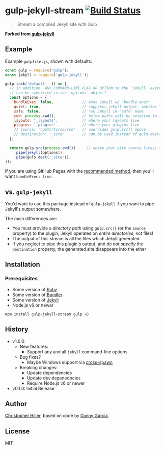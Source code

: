 # gulp-jekyll-stream [![Build Status](https://travis-ci.org/boneskull/gulp-jekyll-stream.svg?branch=master)](https://travis-ci.org/boneskull/gulp-jekyll-stream)

> Stream a compiled Jekyll site with Gulp

**Forked from [gulp-jekyll](https://www.npmjs.com/package/gulp-jekyll)**

## Example

Example `gulpfile.js`, shown with defaults:

```js
const gulp = require('gulp');
const jekyll = require('gulp-jekyll');

gulp.task('default', () => {
  // in addition, ANY COMMAND-LINE FLAG OR OPTION to the `jekyll` executable
  // can be specified in the `options` object!
  const options = {
    bundleExec: false,             // exec jekyll w/ "bundle exec"
    quiet: true,                   // suppress jekyll output; implies "--trace"
    safe: false,                   // run Jekyll in "safe" mode     
    cwd: process.cwd(),            // below paths will be relative to this
    layouts: '_layouts',           // where your layouts live
    plugins: '_plugins'            // where your plugins live
    // source: '/path/to/source'   // overrides gulp.src() above
    // destination: '_site'        // can be used instead of gulp.dest()
  };
  
  return gulp.src(process.cwd())     // where your site source lives; this is
    .pipe(jekyll(options))
    .pipe(gulp.dest('_site'));
});
```

If you are using GitHub Pages with the [recommended method](https://help.github.com/articles/using-jekyll-with-pages/), then you'll want `bundleExec: true`.

## vs. `gulp-jekyll`

You'd want to use this package instead of `gulp-jekyll` if you want to pipe Jekyll's output somewhere.

The main differences are:

- You must provide a *directory path* using `gulp.src()` (or the `source` property) to the plugin; Jekyll operates on *entire directories*; not files!
- The output of this stream is all the files which Jekyll generated
- If you neglect to pipe this plugin's output, and *do not specify* the `destination` property, the generated site disappears into the ether

## Installation

### Prerequisites

- Some version of [Ruby](http://www.ruby-lang.org)
- Some version of [Bundler](https://rubygems.org/gems/bundler)
- Some version of [Jekyll](http://jekyllrb.com)
- Node.js v6 or newer

```
npm install gulp-jekyll-stream gulp -D
```

## History

- v1.0.0:
  - New features:
    - Support any and all `jekyll` command-line options
  - Bug fixes?
    - Maybe Windows support via [cross-spawn](https://npm.im/cross-spawn)
  - Breaking changes:
    - Update dependencies
    - Update dev depenedncies
    - Require Node.js v6 or newer
- v0.1.0: Initial Release

## Author

[Christopher Hiller](https://boneskull.com), based on code by [Danny Garcia](http://danny-garcia.com).

## License

MIT
